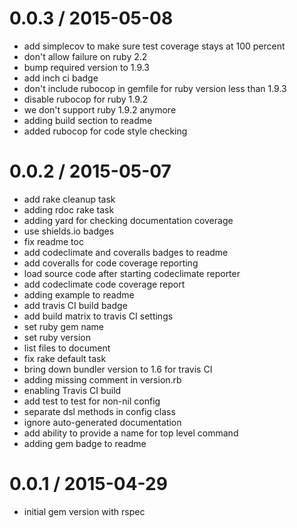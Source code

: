 
0.0.3 / 2015-05-08
==================

  * add simplecov to make sure test coverage stays at 100 percent
  * don't allow failure on ruby 2.2
  * bump required version to 1.9.3
  * add inch ci badge
  * don't include rubocop in gemfile for ruby version less than 1.9.3
  * disable rubocop for ruby 1.9.2
  * we don't support ruby 1.9.2 anymore
  * adding build section to readme
  * added rubocop for code style checking

0.0.2 / 2015-05-07
==================

  * add rake cleanup task
  * adding rdoc rake task
  * adding yard for checking documentation coverage
  * use shields.io badges
  * fix readme toc
  * add codeclimate and coveralls badges to readme
  * add coveralls for code coverage reporting
  * load source code after starting codeclimate reporter
  * add codeclimate code coverage report
  * adding example to readme
  * add travis CI build badge
  * add build matrix to travis CI settings
  * set ruby gem name
  * set ruby version
  * list files to document
  * fix rake default task
  * bring down bundler version to 1.6 for travis CI
  * adding missing comment in version.rb
  * enabling Travis CI build
  * add test to test for non-nil config
  * separate dsl methods in config class
  * ignore auto-generated documentation
  * add ability to provide a name for top level command
  * adding gem badge to readme

0.0.1 / 2015-04-29
==================

  * initial gem version with rspec
